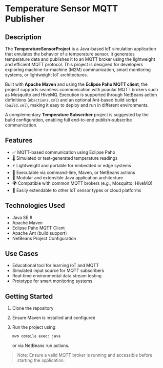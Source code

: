 # Temperature Sensor MQTT Publisher

## Description

The **TemperatureSensorProject** is a Java-based IoT simulation application that emulates the behavior of a temperature sensor. It generates temperature data and publishes it to an MQTT broker using the lightweight and efficient MQTT protocol. This project is designed for developers exploring machine-to-machine (M2M) communication, smart monitoring systems, or lightweight IoT architectures.

Built with **Apache Maven** and using the **Eclipse Paho MQTT client**, the project supports seamless communication with popular MQTT brokers such as Mosquitto and HiveMQ. Execution is supported through NetBeans action definitions (`nbactions.xml`) and an optional Ant-based build script (`build.xml`), making it easy to deploy and run in different environments.

A complementary **Temperature Subscriber** project is suggested by the build configuration, enabling full end-to-end publish-subscribe communication.

## Features

* ✅ MQTT-based communication using Eclipse Paho
* 🌡️ Simulated or test-generated temperature readings
* ⚡ Lightweight and portable for embedded or edge systems
* 🔁 Executable via command-line, Maven, or NetBeans actions
* 🔧 Modular and extensible Java application architecture
* 🌍 Compatible with common MQTT brokers (e.g., Mosquitto, HiveMQ)
* 📡 Easily extendable to other IoT sensor types or cloud platforms

## Technologies Used

* Java SE 8
* Apache Maven
* Eclipse Paho MQTT Client
* Apache Ant (build support)
* NetBeans Project Configuration

## Use Cases

* Educational tool for learning IoT and MQTT
* Simulated input source for MQTT subscribers
* Real-time environmental data stream testing
* Prototype for smart monitoring systems

## Getting Started

1. Clone the repository
2. Ensure Maven is installed and configured
3. Run the project using:

   ```bash
   mvn compile exec: java
   ```

   or via NetBeans run actions.

> Note: Ensure a valid MQTT broker is running and accessible before starting the application.
